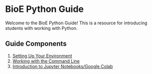 # BioE Python Guide
Welcome to the BioE Python Guide! This is a resource for introducing students with working with Python.

## Guide Components
1. [Setting Up Your Environment](pages/setting-up-your-environment.md)  
2. [Working with the Command Line](pages/working-with-command-line.md)
3. [Introduction to Jupyter Notebooks/Google Colab](https://colab.research.google.com/drive/1EIA4Da9mKvIt1eCrHBhyLYbX0seVKByq?usp=sharing)
